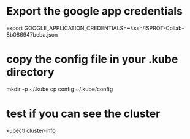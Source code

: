 
# Export the google app credentials
export GOOGLE_APPLICATION_CREDENTIALS=~/.ssh/ISPROT-Collab-8b086947beba.json

# copy the config file in your .kube directory
mkdir -p ~/.kube
cp config ~/.kube/config

# test if you can see the cluster
kubectl cluster-info
